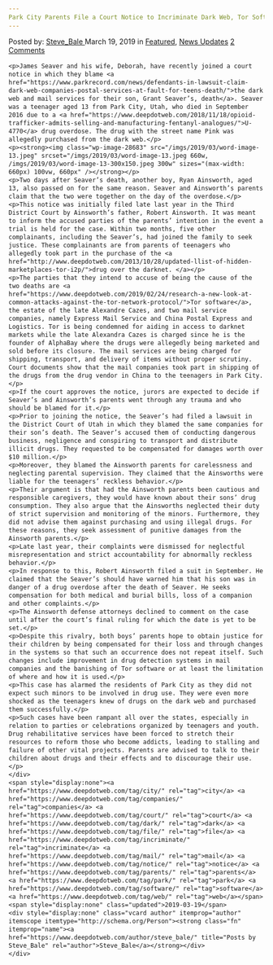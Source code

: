 ```yaml
---
Park City Parents File a Court Notice to Incriminate Dark Web, Tor Software and Mail Companies
---
```

<article class="post-listing post-28678 post type-post status-publish format-standard has-post-thumbnail hentry  tag-city tag-companies tag-court tag-dark tag-file tag-incriminate tag-mail tag-notice tag-parents tag-park tag-software  tag-web">
    <div class="post-inner">
        <span>Posted by: <a href="https://www.deepdotweb.com/author/steve_bale/" title="">Steve_Bale </a></span>
    <span>March 19, 2019</span>
    <span>in <a href="https://www.deepdotweb.com/category/deepdot-news/" rel="category tag">Featured</a>, <a href="https://www.deepdotweb.com/category/news-updates/" rel="category tag">News Updates</a></span>
    <span><a href="https://www.deepdotweb.com/2019/03/19/park-city-parents-file-a-court-notice-to-incriminate-dark-web-tor-software-and-mail-companies/#comments">2 Comments</a></span>
    </p>
    <div class="clear"></div>
    
    <p>James Seaver and his wife, Deborah, have recently joined a court notice in which they blame <a href="https://www.parkrecord.com/news/defendants-in-lawsuit-claim-dark-web-companies-postal-services-at-fault-for-teens-death/">the dark web and mail services for their son, Grant Seaver’s, death</a>. Seaver was a teenager aged 13 from Park City, Utah, who died in September 2016 due to a <a href="https://www.deepdotweb.com/2018/11/18/opioid-trafficker-admits-selling-and-manufacturing-fentanyl-analogues/">U-4770</a> drug overdose. The drug with the street name Pink was allegedly purchased from the dark web.</p>
    <p><strong><img class="wp-image-28683" src="/imgs/2019/03/word-image-13.jpeg" srcset="/imgs/2019/03/word-image-13.jpeg 660w, /imgs/2019/03/word-image-13-300x150.jpeg 300w" sizes="(max-width: 660px) 100vw, 660px" /></strong></p>
    <p>Two days after Seaver’s death, another boy, Ryan Ainsworth, aged 13, also passed on for the same reason. Seaver and Ainsworth’s parents claim that the two were together on the day of the overdose.</p>
    <p>This notice was initially filed late last year in the Third District Court by Ainsworth’s father, Robert Ainsworth. It was meant to inform the accused parties of the parents’ intention in the event a trial is held for the case. Within two months, five other complainants, including the Seaver’s, had joined the family to seek justice. These complainants are from parents of teenagers who allegedly took part in the purchase of the <a href="http://www.deepdotweb.com/2013/10/28/updated-llist-of-hidden-marketplaces-tor-i2p/">drug over the darknet. </a></p>
    <p>The parties that they intend to accuse of being the cause of the two deaths are <a href="https://www.deepdotweb.com/2019/02/24/research-a-new-look-at-common-attacks-against-the-tor-network-protocol/">Tor software</a>, the estate of the late Alexandre Cazes, and two mail service companies, namely Express Mail Service and China Postal Express and Logistics. Tor is being condemned for aiding in access to darknet markets while the late Alexandra Cazes is charged since he is the founder of AlphaBay where the drugs were allegedly being marketed and sold before its closure. The mail services are being charged for shipping, transport, and delivery of items without proper scrutiny. Court documents show that the mail companies took part in shipping of the drugs from the drug vendor in China to the teenagers in Park City.</p>
    <p>If the court approves the notice, jurors are expected to decide if Seaver’s and Ainsworth’s parents went through any trauma and who should be blamed for it.</p>
    <p>Prior to joining the notice, the Seaver’s had filed a lawsuit in the District Court of Utah in which they blamed the same companies for their son’s death. The Seaver’s accused them of conducting dangerous business, negligence and conspiring to transport and distribute illicit drugs. They requested to be compensated for damages worth over $10 million.</p>
    <p>Moreover, they blamed the Ainsworth parents for carelessness and neglecting parental supervision. They claimed that the Ainsworths were liable for the teenagers’ reckless behavior.</p>
    <p>Their argument is that had the Ainsworth parents been cautious and responsible caregivers, they would have known about their sons’ drug consumption. They also argue that the Ainsworths neglected their duty of strict supervision and monitoring of the minors. Furthermore, they did not advise them against purchasing and using illegal drugs. For these reasons, they seek assessment of punitive damages from the Ainsworth parents.</p>
    <p>Late last year, their complaints were dismissed for neglectful misrepresentation and strict accountability for abnormally reckless behavior.</p>
    <p>In response to this, Robert Ainsworth filed a suit in September. He claimed that the Seaver’s should have warned him that his son was in danger of a drug overdose after the death of Seaver. He seeks compensation for both medical and burial bills, loss of a companion and other complaints.</p>
    <p>The Ainsworth defense attorneys declined to comment on the case until after the court’s final ruling for which the date is yet to be set.</p>
    <p>Despite this rivalry, both boys’ parents hope to obtain justice for their children by being compensated for their loss and through changes in the systems so that such an occurrence does not repeat itself. Such changes include improvement in drug detection systems in mail companies and the banishing of Tor software or at least the limitation of where and how it is used.</p>
    <p>This case has alarmed the residents of Park City as they did not expect such minors to be involved in drug use. They were even more shocked as the teenagers knew of drugs on the dark web and purchased them successfully.</p>
    <p>Such cases have been rampant all over the states, especially in relation to parties or celebrations organized by teenagers and youth. Drug rehabilitative services have been forced to stretch their resources to reform those who become addicts, leading to stalling and failure of other vital projects. Parents are advised to talk to their children about drugs and their effects and to discourage their use.</p>
    </div>
    <span style="display:none"><a href="https://www.deepdotweb.com/tag/city/" rel="tag">city</a> <a href="https://www.deepdotweb.com/tag/companies/" rel="tag">companies</a> <a href="https://www.deepdotweb.com/tag/court/" rel="tag">court</a> <a href="https://www.deepdotweb.com/tag/dark/" rel="tag">dark</a> <a href="https://www.deepdotweb.com/tag/file/" rel="tag">file</a> <a href="https://www.deepdotweb.com/tag/incriminate/" rel="tag">incriminate</a> <a href="https://www.deepdotweb.com/tag/mail/" rel="tag">mail</a> <a href="https://www.deepdotweb.com/tag/notice/" rel="tag">notice</a> <a href="https://www.deepdotweb.com/tag/parents/" rel="tag">parents</a> <a href="https://www.deepdotweb.com/tag/park/" rel="tag">park</a> <a href="https://www.deepdotweb.com/tag/software/" rel="tag">software</a>  <a href="https://www.deepdotweb.com/tag/web/" rel="tag">web</a></span> <span style="display:none" class="updated">2019-03-19</span>
    <div style="display:none" class="vcard author" itemprop="author" itemscope itemtype="http://schema.org/Person"><strong class="fn" itemprop="name"><a href="https://www.deepdotweb.com/author/steve_bale/" title="Posts by Steve_Bale" rel="author">Steve_Bale</a></strong></div>
    </div>
</article>


